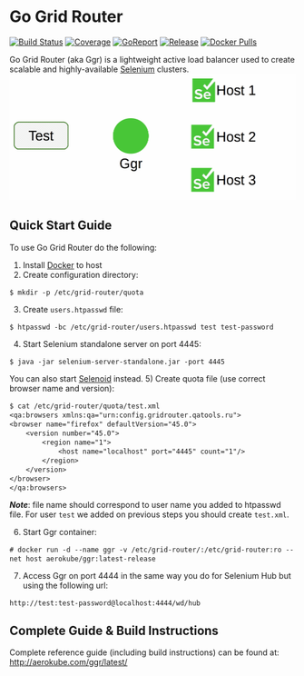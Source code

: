 # Go Grid Router
[![Build Status](https://travis-ci.org/aerokube/ggr.svg?branch=master)](https://travis-ci.org/aerokube/ggr)
[![Coverage](https://codecov.io/github/aerokube/ggr/coverage.svg)](https://codecov.io/gh/aerokube/ggr)
[![GoReport](https://goreportcard.com/badge/github.com/aerokube/ggr)](https://goreportcard.com/report/github.com/aerokube/ggr)
[![Release](https://img.shields.io/github/release/aerokube/ggr.svg)](https://github.com/aerokube/ggr/releases/latest)
[![Docker Pulls](https://img.shields.io/docker/pulls/aerokube/ggr.svg)](https://hub.docker.com/r/aerokube/ggr)

Go Grid Router (aka Ggr) is a lightweight active load balancer used to create scalable and highly-available [Selenium](http://seleniumhq.org/) clusters.
![Ggr Animation](docs/img/ggr-animation.gif)

## Quick Start Guide
To use Go Grid Router do the following:
1) Install [Docker](http://docker.com/) to host
2) Create configuration directory:
```
$ mkdir -p /etc/grid-router/quota
```
3) Create ```users.htpasswd``` file:
```
$ htpasswd -bc /etc/grid-router/users.htpasswd test test-password
```
4) Start Selenium standalone server on port 4445:
```
$ java -jar selenium-server-standalone.jar -port 4445
```
You can also start [Selenoid](https://github.com/aerokube/selenoid) instead.
5) Create quota file (use correct browser name and version):
```
$ cat /etc/grid-router/quota/test.xml
<qa:browsers xmlns:qa="urn:config.gridrouter.qatools.ru">
<browser name="firefox" defaultVersion="45.0">
    <version number="45.0">
        <region name="1">
            <host name="localhost" port="4445" count="1"/>
        </region>
    </version>
</browser>
</qa:browsers>
```
***Note***: file name should correspond to user name you added to htpasswd file. For user ```test``` we added on previous steps you should create ```test.xml```.

6) Start Ggr container:
```
# docker run -d --name ggr -v /etc/grid-router/:/etc/grid-router:ro --net host aerokube/ggr:latest-release
```
7) Access Ggr on port 4444 in the same way you do for Selenium Hub but using the following url:
```
http://test:test-password@localhost:4444/wd/hub
```

## Complete Guide & Build Instructions

Complete reference guide (including build instructions) can be found at: http://aerokube.com/ggr/latest/
